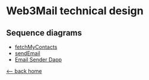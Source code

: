 # Web3Mail technical design

## Sequence diagrams

- [fetchMyContacts](./uml/sequence-fetchMyContacts.md)
- [sendEmail](./uml/sequence-sendEmail.md)
- [Email Sender Dapp](./uml/sequence-email-sender-dapp.md)

[<-- back home](../README.md)
